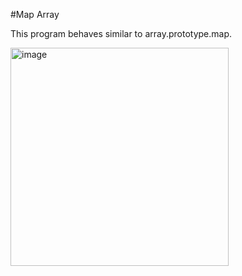 #Map Array

This program behaves similar to array.prototype.map.

<img width="349" alt="image" src="https://github.com/suhas-sunder/map-array/assets/77464593/aff43c0d-40db-4a7e-b4a4-f557040a9e4f">
